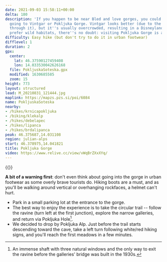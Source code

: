 ```yaml
---
date: 2021-09-03 15:58:11+00:00
delta: 180
description: 'If you happen to be near Bled and love gorges, you could choose between
  going to Vintgar or Pokljuka Gorge. Vintgar looks better (due to the river flowing
  through it), but it''s usually overcrowded, resulting in a Disneyland vibe. If you
  prefer wild habitats, there''s no doubt: visiting Pokljuka Gorge is a must.'
difficulty: Easy hike (but don't try to do it in urban footwear)
difflevel: 1
duration: 2
gpx:
  center:
    lat: 46.37590127459408
    lon: 14.033530042626168
  file: PokljuskaSoteska.gpx
  modified: 1630685585
  zoom: 15
height: 773
layout: structured
lead: M_20210831_121444.jpg
maplink: https://mapzs.pzs.si/poi/6084
name: PokljuskaSoteska
nearby:
- /hikes/krnicapokljuka
- /biking/klekalp
- /hikes/debelapec
- /hikes/lipanca
- /hikes/brdalipanca
peak: 46.375687,14.031108
region: julian-alps
start: 46.378975,14.041821
title: Pokljuka Gorge
video: https://www.relive.cc/view/vWqBrZXxXYq/
---
```

{{<hike-details description="yes">}}

**A bit of a warning first**: don't even think about going into the gorge in urban footwear as some overly brave tourists do. Hiking boots are a must, and as you'll be walking around vertical or overhanging rockfaces, a helmet can't hurt.

* Park in a small parking lot at the entrance to the gorge.
* The best way to enjoy the experience is to take the circular trail -- follow the ravine (turn left at the first junction), explore the narrow galleries, and return via Pokljuka Hole[^1].
* We decided to drop by Pokljuka Alp. Just before the trail starts descending toward the cave, take a left turn following white/red hiking signs, and you'll reach the first meadows in a few minutes.

[^1]: An immense shaft with three natural windows and the only way to exit the ravine before the galleries' bridge was built in the 1930s.